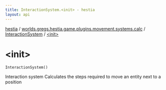 ```yaml
---
title: InteractionSystem.<init> - hestia
layout: api
---
```


<div class='api-docs-breadcrumbs'><a href="../../index.html">hestia</a> / <a href="../index.html">worlds.gregs.hestia.game.plugins.movement.systems.calc</a> / <a href="index.html">InteractionSystem</a> / <a href="./-init-.html">&lt;init&gt;</a></div>

# &lt;init&gt;

<div class="signature"><code><span class="identifier">InteractionSystem</span><span class="symbol">(</span><span class="symbol">)</span></code></div>

Interaction system
Calculates the steps required to move an entity next to a position

